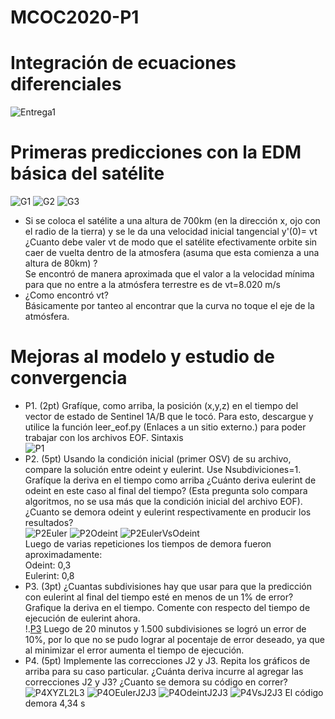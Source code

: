# MCOC2020-P1
# Integración de ecuaciones diferenciales
![Entrega1](https://raw.githubusercontent.com/jtcastellani/MCOC2020-P1/master/Entrega%201/Entrega_1.png)
# Primeras predicciones con la EDM básica del satélite
![G1](https://raw.githubusercontent.com/jtcastellani/MCOC2020-P1/master/Entrega%202/Grafico1.png) 
![G2](https://raw.githubusercontent.com/jtcastellani/MCOC2020-P1/master/Entrega%202/Grafico2.png) 
![G3](https://raw.githubusercontent.com/jtcastellani/MCOC2020-P1/master/Entrega%202/Grafico3.png) 
* Si se coloca el satélite a una altura de 700km (en la dirección x, ojo con el radio de la tierra) y se le da una velocidad inicial tangencial y'(0)= vt ¿Cuanto debe valer vt de modo que el satélite efectivamente orbite sin caer de vuelta dentro de la atmosfera (asuma que esta comienza a una altura de 80km) ?  
Se encontró de manera aproximada que el valor a la velocidad mínima para que no entre a la atmósfera terrestre es de vt=8.020 m/s  
* ¿Como encontró vt?  
Básicamente por tanteo al encontrar que la curva no toque el eje de la atmósfera.
# Mejoras al modelo y estudio de convergencia
* P1. (2pt) Grafíque, como arriba, la posición (x,y,z) en el tiempo del vector de estado de Sentinel 1A/B que le tocó. Para esto, descargue y utilice la función leer_eof.py (Enlaces a un sitio externo.) para poder trabajar con los archivos EOF. Sintaxis  
![P1](https://raw.githubusercontent.com/jtcastellani/MCOC2020-P1/master/Entrega%205/GraficoP1.png)  
* P2. (5pt) Usando la condición inicial (primer OSV) de su archivo, compare la solución entre odeint y eulerint. Use Nsubdiviciones=1. Grafíque la deriva en el tiempo como arriba ¿Cuánto deriva eulerint de odeint en este caso al final del tiempo? (Esta pregunta solo compara algoritmos, no se usa más que la condición inicial del archivo EOF). ¿Cuanto se demora odeint y eulerint respectivamente en producir los resultados?  
![P2Euler](https://raw.githubusercontent.com/jtcastellani/MCOC2020-P1/master/Entrega%205/Grafico2Eulerint.png)
![P2Odeint](https://raw.githubusercontent.com/jtcastellani/MCOC2020-P1/master/Entrega%205/Grafico2Odeint.png)
![P2EulerVsOdeint](https://raw.githubusercontent.com/jtcastellani/MCOC2020-P1/master/Entrega%205/GraficoP2DifEuleyOdeint.png)  
Luego de varias repeticiones los tiempos de demora fueron aproximadamente:  
Odeint: 0,3  
Eulerint: 0,8  
* P3. (3pt) ¿Cuantas subdivisiones hay que usar para que la predicción con eulerint al final del tiempo esté en menos de un 1% de error? Grafique la deriva en el tiempo. Comente con respecto del tiempo de ejecución de eulerint ahora.  
!.[P3](https://raw.githubusercontent.com/jtcastellani/MCOC2020-P1/master/Entrega%205/Grafico3Eulerint.png)
Luego de 20 minutos y 1.500 subdivisiones se logró un error de 10%, por lo que no se pudo lograr al pocentaje de error deseado, ya que al minimizar el error aumenta el tiempo de ejecución.  
* P4. (5pt) Implemente las correcciones J2 y J3. Repita los gráficos de arriba para su caso particular. ¿Cuánta deriva incurre al agregar las correcciones J2 y J3? ¿Cuanto se demora su código en correr?  
![P4XYZL2L3](https://raw.githubusercontent.com/jtcastellani/MCOC2020-P1/master/Entrega%205/GraficoP4J2J3.png)
![P4OEulerJ2J3](https://raw.githubusercontent.com/jtcastellani/MCOC2020-P1/master/Entrega%205/Grafico4EulerintJ2J3.png)
![P4OdeintJ2J3](https://raw.githubusercontent.com/jtcastellani/MCOC2020-P1/master/Entrega%205/Grafico4OdeintJ2J3.png)
![P4VsJ2J3](https://raw.githubusercontent.com/jtcastellani/MCOC2020-P1/master/Entrega%205/GraficoP4DifEuleyOdeintJ2J3.png)
El código demora 4,34 s
